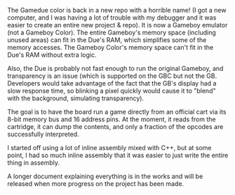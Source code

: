 The Gamedue color is back in a new repo with a horrible name! (I got a new computer, and I was having a lot of trouble with my debugger and it was easier to create an entire new project & repo). It is now a Gameboy emulator (not a Gameboy Color). The entire Gameboy's memory space (including unused areas) can fit in the Due's RAM, which simplifies some of the memory accesses. The Gameboy Color's memory space can't fit in the Due's RAM without extra logic. 

Also, the Due is probably not fast enough to run the original Gameboy, and transparency is an issue (which is supported on the GBC but not the GB. Developers would take advantage of the fact that the GB's display had a slow response time, so blinking a pixel quickly would cause it to "blend" with the background, simulating transparency).

The goal is to have the board run a game directly from an official cart via its 8-bit memory bus and 16 address pins. At the moment, it reads from the cartridge, it can dump the contents, and only a fraction of the opcodes are successfully interpreted.

I started off using a lot of inline assembly mixed with C++, but at some point, I had so much inline assembly that it was easier to just write the entire thing in assembly.

A longer document explaining everything is in the works and will be released when more progress on the project has been made.
